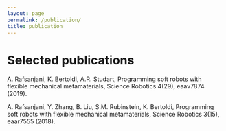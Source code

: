 ```yaml
---
layout: page
permalink: /publication/
title: publication
---
```


# Selected publications

A. Rafsanjani, K. Bertoldi, A.R. Studart,
Programming soft robots with flexible mechanical metamaterials,
Science Robotics 4(29), eaav7874 (2019).

A. Rafsanjani, Y. Zhang, B. Liu, S.M. Rubinstein, K. Bertoldi,
Programming soft robots with flexible mechanical metamaterials,
Science Robotics 3(15), eaar7555 (2018).

<!-- <ul class="post-list">
{% for poem in site.poetry reversed %}
    <li>
        <h2><a class="poem-title" href="{{ poem.url | prepend: site.baseurl }}">{{ poem.title }}</a></h2>
        <p class="post-meta">{{ poem.date | date: '%B %-d, %Y — %H:%M' }}</p>
      </li>
{% endfor %}
</ul> -->
